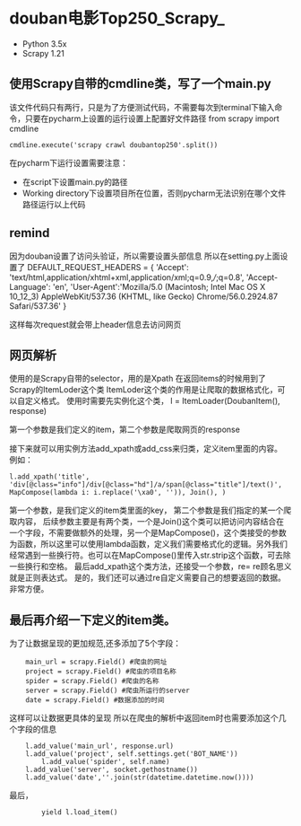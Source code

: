 # douban电影Top250_Scrapy_

- Python 3.5x
- Scrapy 1.21


## 使用Scrapy自带的cmdline类，写了一个main.py
该文件代码只有两行，只是为了方便测试代码，不需要每次到terminal下输入命令，只要在pycharm上设置的运行设置上配置好文件路径
	from scrapy import cmdline
	
	cmdline.execute('scrapy crawl doubantop250'.split())

在pycharm下运行设置需要注意：
- 在script下设置main.py的路径
- Working directory下设置项目所在位置，否则pycharm无法识别在哪个文件路径运行以上代码
## remind
因为douban设置了访问头验证，所以需要设置头部信息
所以在setting.py上面设置了
	DEFAULT_REQUEST_HEADERS = {
	  'Accept': 'text/html,application/xhtml+xml,application/xml;q=0.9,*/*;q=0.8',
	  'Accept-Language': 'en',
	'User-Agent':'Mozilla/5.0 (Macintosh; Intel Mac OS X 10_12_3) AppleWebKit/537.36 (KHTML, like Gecko) Chrome/56.0.2924.87 Safari/537.36'
	}

这样每次request就会带上header信息去访问网页

## 网页解析
使用的是Scrapy自带的selector，用的是Xpath
在返回items的时候用到了Scrapy的ItemLoder这个类
ItemLoder这个类的作用是让爬取的数据格式化，可以自定义格式。
使用时需要先实例化这个类，
	l = ItemLoader(DoubanItem(), response)

第一个参数是我们定义的item，第二个参数是爬取网页的response

接下来就可以用实例方法add\_xpath或add\_css来归类，定义item里面的内容。
例如：

	l.add_xpath('title',
	'div[@class="info"]/div[@class="hd"]/a/span[@class="title"]/text()',
	MapCompose(lambda i: i.replace('\xa0', '')), Join(), )


第一个参数，是我们定义的item类里面的key，
第二个参数是我们指定的某一个爬取内容，
后续参数主要是有两个类，一个是Join()这个类可以把访问内容结合在一个字段，不需要做额外的处理，另一个是MapCompose()，这个类接受的参数为函数，所以这里可以使用lambda函数，定义我们需要格式化的逻辑。另外我们经常遇到一些换行符。也可以在MapCompose()里传入str.strip这个函数，可去除一些换行和空格。
最后add\_xpath这个类方法，还接受一个参数，re=
re顾名思义就是正则表达式。
是的，我们还可以通过re自定义需要自己的想要返回的数据。
非常方便。
## 最后再介绍一下定义的item类。
为了让数据呈现的更加规范,还多添加了5个字段：


	    main_url = scrapy.Field() #爬虫的网址
	    project = scrapy.Field() #爬虫的项目名称
	    spider = scrapy.Field() #爬虫的名称
	    server = scrapy.Field() #爬虫所运行的server
	    date = scrapy.Field() #数据添加的时间



这样可以让数据更具体的呈现
所以在爬虫的解析中返回item时也需要添加这个几个字段的信息


		l.add_value('main_url', response.url)
		l.add_value('project', self.settings.get('BOT_NAME'))
	        l.add_value('spider', self.name)
		l.add_value('server', socket.gethostname())
		l.add_value('date',''.join(str(datetime.datetime.now())))



最后，

	        yield l.load_item()










